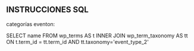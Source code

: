 ## INSTRUCCIONES SQL

categorías eventon:

  SELECT name FROM wp_terms AS t INNER JOIN wp_term_taxonomy AS tt ON t.term_id = tt.term_id AND tt.taxonomy='event_type_2'
